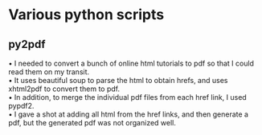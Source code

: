 Various python scripts
========================

py2pdf
-------
• I needed to convert a bunch of online html tutorials to pdf
  so that I could read them on my transit.  
• It uses beautiful soup to parse the html to obtain hrefs, and 
  uses xhtml2pdf to convert them to pdf.  
• In addition, to merge the individual pdf files from each href link,
  I used pypdf2.  
• I gave a shot at adding all html from the href links, and then 
  generate a pdf, but the generated pdf was not organized well.  


